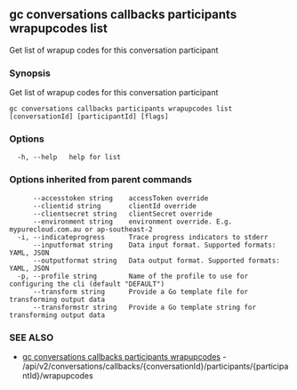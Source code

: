 ## gc conversations callbacks participants wrapupcodes list

Get list of wrapup codes for this conversation participant

### Synopsis

Get list of wrapup codes for this conversation participant

```
gc conversations callbacks participants wrapupcodes list [conversationId] [participantId] [flags]
```

### Options

```
  -h, --help   help for list
```

### Options inherited from parent commands

```
      --accesstoken string    accessToken override
      --clientid string       clientId override
      --clientsecret string   clientSecret override
      --environment string    environment override. E.g. mypurecloud.com.au or ap-southeast-2
  -i, --indicateprogress      Trace progress indicators to stderr
      --inputformat string    Data input format. Supported formats: YAML, JSON
      --outputformat string   Data output format. Supported formats: YAML, JSON
  -p, --profile string        Name of the profile to use for configuring the cli (default "DEFAULT")
      --transform string      Provide a Go template file for transforming output data
      --transformstr string   Provide a Go template string for transforming output data
```

### SEE ALSO

* [gc conversations callbacks participants wrapupcodes](gc_conversations_callbacks_participants_wrapupcodes.html)	 - /api/v2/conversations/callbacks/{conversationId}/participants/{participantId}/wrapupcodes


